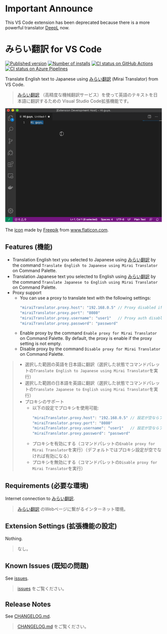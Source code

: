 # Important Announce
This VS Code extension has been deprecated because there is a more powerful translator [DeepL](https://www.deepl.com/translator) now.

# みらい翻訳 for VS Code

[![Published version](https://vsmarketplacebadge.apphb.com/version/zawa.mirai-translator.svg)](https://marketplace.visualstudio.com/items?itemName=zawa.mirai-translator)
[![Number of installs](https://vsmarketplacebadge.apphb.com/installs-short/zawa.mirai-translator.svg)](https://marketplace.visualstudio.com/items?itemName=zawa.mirai-translator)
[![CI status on GitHub Actions](https://github.com/zawataki/vscode-mirai-translator/workflows/Build%20and%20Test/badge.svg)](https://github.com/zawataki/vscode-mirai-translator/actions?query=workflow%3A%22Build+and+Test%22+branch%3Amaster)
[![CI status on Azure Pipelines](https://dev.azure.com/zawa640567/VS%20Code/_apis/build/status/zawataki.vscode-mirai-translator?branchName=master)](https://dev.azure.com/zawa640567/VS%20Code/_build/latest?definitionId=1&branchName=master)

Translate English text to Japanese using [みらい翻訳] (Mirai Translator) from VS Code.

> [みらい翻訳] （高精度な機械翻訳サービス）を使って英語のテキストを日本語に翻訳するための Visual Studio Code拡張機能です。

![demo](images/demo.gif)

The [icon](images/icon.png) made by [Freepik](https://www.flaticon.com/authors/freepik) from www.flaticon.com.

[みらい翻訳]: https://miraitranslate.com/trial/

## Features (機能)

- Translation English text you selected to Japanese using [みらい翻訳] by the command `Translate English to Japanese using Mirai Translator` on Command Palette.
- Translation Japanese text you selected to English using [みらい翻訳] by the command `Translate Japanese to English using Mirai Translator` on Command Palette.
- Proxy support
  - You can use a proxy to translate text with the following settings:
    ```js
    "miraiTranslator.proxy.host": "192.168.0.5" // Proxy disabled if empty
    "miraiTranslator.proxy.port": "8080"
    "miraiTranslator.proxy.username": "user1"   // Proxy auth disabled if empty
    "miraiTranslator.proxy.password": "password"
    ```
  - Enable proxy by the command `Enable proxy for Mirai Translator` on Command Palette. By default, the proxy is enable if the proxy setting is not empty.
  - Disable proxy by the command `Disable proxy for Mirai Translator` on Command Palette.

> - 選択した範囲の英語を日本語に翻訳（選択した状態でコマンドパレットの`Translate English to Japanese using Mirai Translator`を実行）
> - 選択した範囲の日本語を英語に翻訳（選択した状態でコマンドパレットの`Translate Japanese to English using Mirai Translator`を実行）
> - プロキシのサポート
>   - 以下の設定でプロキシを使用可能:
>     ```js
>     "miraiTranslator.proxy.host": "192.168.0.5" // 設定が空ならプロキシは無効
>     "miraiTranslator.proxy.port": "8080"
>     "miraiTranslator.proxy.username": "user1"   // 設定が空ならプロキシの認証は無効
>     "miraiTranslator.proxy.password": "password"
>     ```
>   - プロキシを有効にする（コマンドパレットの`Enable proxy for Mirai Translator`を実行）（デフォルトではプロキシ設定が空でなければ有効になる）
>   - プロキシを無効にする（コマンドパレットの`Disable proxy for Mirai Translator`を実行）

## Requirements (必要な環境)

Internet connection to [みらい翻訳].

> [みらい翻訳] のWebページに繋がるインターネット環境。

## Extension Settings (拡張機能の設定)

Nothing.

> なし。

## Known Issues (既知の問題)

See [issues].

> [issues] をご覧ください。

[issues]: https://github.com/zawataki/vscode-mirai-translator/issues?q=is%3Aissue+is%3Aopen+label%3Abug+-label%3A%22no+user+impact%22

## Release Notes

See [CHANGELOG.md](CHANGELOG.md).

> [CHANGELOG.md](CHANGELOG.md) をご覧ください。
